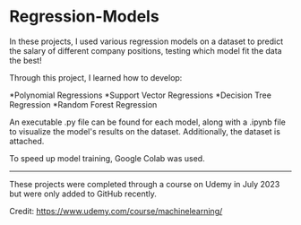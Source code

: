 # Regression-Models

In these projects, I used various regression models on a dataset to predict the salary of different company positions, testing which model fit the data the best! 

Through this project, I learned how to develop: 

*Polynomial Regressions
*Support Vector Regressions
*Decision Tree Regression
*Random Forest Regression

An executable .py file can be found for each model, along with a .ipynb file to visualize the model's results on the dataset. Additionally, the dataset is attached.

To speed up model training, Google Colab was used.

--------------------------------------------------------------------------------------------------------------------
These projects were completed through a course on Udemy in July 2023 but were only added to GitHub recently.

Credit: https://www.udemy.com/course/machinelearning/
